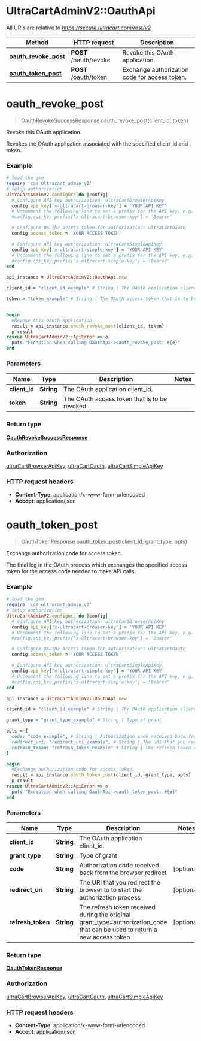 # UltraCartAdminV2::OauthApi

All URIs are relative to *https://secure.ultracart.com/rest/v2*

Method | HTTP request | Description
------------- | ------------- | -------------
[**oauth_revoke_post**](OauthApi.md#oauth_revoke_post) | **POST** /oauth/revoke | Revoke this OAuth application.
[**oauth_token_post**](OauthApi.md#oauth_token_post) | **POST** /oauth/token | Exchange authorization code for access token.


# **oauth_revoke_post**
> OauthRevokeSuccessResponse oauth_revoke_post(client_id, token)

Revoke this OAuth application.

Revokes the OAuth application associated with the specified client_id and token. 

### Example
```ruby
# load the gem
require 'com_ultracart_admin_v2'
# setup authorization
UltraCartAdminV2.configure do |config|
  # Configure API key authorization: ultraCartBrowserApiKey
  config.api_key['x-ultracart-browser-key'] = 'YOUR API KEY'
  # Uncomment the following line to set a prefix for the API key, e.g. 'Bearer' (defaults to nil)
  #config.api_key_prefix['x-ultracart-browser-key'] = 'Bearer'

  # Configure OAuth2 access token for authorization: ultraCartOauth
  config.access_token = 'YOUR ACCESS TOKEN'

  # Configure API key authorization: ultraCartSimpleApiKey
  config.api_key['x-ultracart-simple-key'] = 'YOUR API KEY'
  # Uncomment the following line to set a prefix for the API key, e.g. 'Bearer' (defaults to nil)
  #config.api_key_prefix['x-ultracart-simple-key'] = 'Bearer'
end

api_instance = UltraCartAdminV2::OauthApi.new

client_id = "client_id_example" # String | The OAuth application client_id.

token = "token_example" # String | The OAuth access token that is to be revoked..


begin
  #Revoke this OAuth application.
  result = api_instance.oauth_revoke_post(client_id, token)
  p result
rescue UltraCartAdminV2::ApiError => e
  puts "Exception when calling OauthApi->oauth_revoke_post: #{e}"
end
```

### Parameters

Name | Type | Description  | Notes
------------- | ------------- | ------------- | -------------
 **client_id** | **String**| The OAuth application client_id. | 
 **token** | **String**| The OAuth access token that is to be revoked.. | 

### Return type

[**OauthRevokeSuccessResponse**](OauthRevokeSuccessResponse.md)

### Authorization

[ultraCartBrowserApiKey](../README.md#ultraCartBrowserApiKey), [ultraCartOauth](../README.md#ultraCartOauth), [ultraCartSimpleApiKey](../README.md#ultraCartSimpleApiKey)

### HTTP request headers

 - **Content-Type**: application/x-www-form-urlencoded
 - **Accept**: application/json



# **oauth_token_post**
> OauthTokenResponse oauth_token_post(client_id, grant_type, opts)

Exchange authorization code for access token.

The final leg in the OAuth process which exchanges the specified access token for the access code needed to make API calls. 

### Example
```ruby
# load the gem
require 'com_ultracart_admin_v2'
# setup authorization
UltraCartAdminV2.configure do |config|
  # Configure API key authorization: ultraCartBrowserApiKey
  config.api_key['x-ultracart-browser-key'] = 'YOUR API KEY'
  # Uncomment the following line to set a prefix for the API key, e.g. 'Bearer' (defaults to nil)
  #config.api_key_prefix['x-ultracart-browser-key'] = 'Bearer'

  # Configure OAuth2 access token for authorization: ultraCartOauth
  config.access_token = 'YOUR ACCESS TOKEN'

  # Configure API key authorization: ultraCartSimpleApiKey
  config.api_key['x-ultracart-simple-key'] = 'YOUR API KEY'
  # Uncomment the following line to set a prefix for the API key, e.g. 'Bearer' (defaults to nil)
  #config.api_key_prefix['x-ultracart-simple-key'] = 'Bearer'
end

api_instance = UltraCartAdminV2::OauthApi.new

client_id = "client_id_example" # String | The OAuth application client_id.

grant_type = "grant_type_example" # String | Type of grant

opts = { 
  code: "code_example", # String | Authorization code received back from the browser redirect
  redirect_uri: "redirect_uri_example", # String | The URI that you redirect the browser to to start the authorization process
  refresh_token: "refresh_token_example" # String | The refresh token received during the original grant_type=authorization_code that can be used to return a new access token
}

begin
  #Exchange authorization code for access token.
  result = api_instance.oauth_token_post(client_id, grant_type, opts)
  p result
rescue UltraCartAdminV2::ApiError => e
  puts "Exception when calling OauthApi->oauth_token_post: #{e}"
end
```

### Parameters

Name | Type | Description  | Notes
------------- | ------------- | ------------- | -------------
 **client_id** | **String**| The OAuth application client_id. | 
 **grant_type** | **String**| Type of grant | 
 **code** | **String**| Authorization code received back from the browser redirect | [optional] 
 **redirect_uri** | **String**| The URI that you redirect the browser to to start the authorization process | [optional] 
 **refresh_token** | **String**| The refresh token received during the original grant_type&#x3D;authorization_code that can be used to return a new access token | [optional] 

### Return type

[**OauthTokenResponse**](OauthTokenResponse.md)

### Authorization

[ultraCartBrowserApiKey](../README.md#ultraCartBrowserApiKey), [ultraCartOauth](../README.md#ultraCartOauth), [ultraCartSimpleApiKey](../README.md#ultraCartSimpleApiKey)

### HTTP request headers

 - **Content-Type**: application/x-www-form-urlencoded
 - **Accept**: application/json



